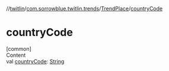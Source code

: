//[twitlin](../../index.md)/[com.sorrowblue.twitlin.trends](../index.md)/[TrendPlace](index.md)/[countryCode](country-code.md)



# countryCode  
[common]  
Content  
val [countryCode](country-code.md): [String](https://kotlinlang.org/api/latest/jvm/stdlib/kotlin/-string/index.html)  



